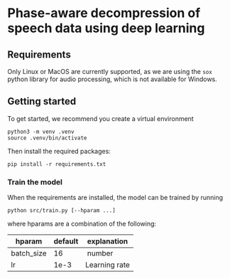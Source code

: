 # Phase-aware decompression of speech data using deep learning

## Requirements
Only Linux or MacOS are currently supported, as we are using the `sox` python library for audio processing, which is not available for Windows.

## Getting started
To get started, we recommend you create a virtual environment
```
python3 -m venv .venv
source .venv/bin/activate
```

Then install the required packages:
```
pip install -r requirements.txt
```

### Train the model
When the requirements are installed, the model can be trained by running
```
python src/train.py [--hparam ...]
```
where hparams are a combination of the following:

| hparam | default | explanation |
|-|-|-|
| batch_size | 16 | number  | 
| lr | 1e-3 | Learning rate |


